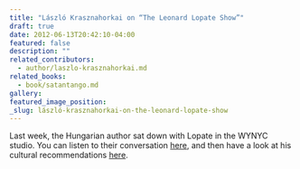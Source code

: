 ```yaml
---
title: "László Krasznahorkai on “The Leonard Lopate Show”"
draft: true
date: 2012-06-13T20:42:10-04:00
featured: false
description: ""
related_contributors:
  - author/laszlo-krasznahorkai.md
related_books:
  - book/satantango.md
gallery:
featured_image_position: 
_slug: lászló-krasznahorkai-on-the-leonard-lopate-show
---
```


Last week, the Hungarian author sat down with Lopate in the WYNYC studio. You can listen to their conversation [here](http://www.wnyc.org/shows/lopate/2012/jun/12/laszlo-krasznahorkai-emsatantangoem/), and then have a look at his cultural recommendations [here](http://www.wnyc.org/shows/lopate/articles/web-extras/2012/jun/12/guest-picks-laszlo-krasznahorkai/). 

